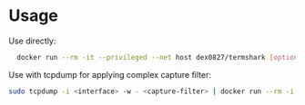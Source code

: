 # Usage

Use directly: 
```bash
  docker run --rm -it --privileged --net host dex0827/termshark [options]
```

Use with tcpdump for applying complex capture filter:
```bash
sudo tcpdump -i <interface> -w - <capture-filter> | docker run --rm -i --privileged -v `tty`:/dev/tty dex0827/termshark --pass-thru=false
```
